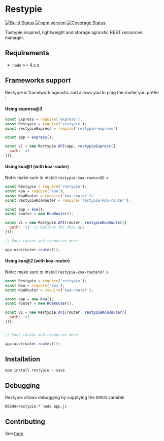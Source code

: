 # Restypie

[![Build Status](https://travis-ci.org/SylvainEstevez/Restypie.svg?branch=master)](https://travis-ci.org/SylvainEstevez/Restypie)
[![npm version](https://badge.fury.io/js/restypie.svg)](https://badge.fury.io/js/restypie)
[![Coverage Status](https://coveralls.io/repos/github/SylvainEstevez/Restypie/badge.svg?branch=master)](https://coveralls.io/github/SylvainEstevez/Restypie?branch=master)

Tastypie inspired, lightweight and storage agnostic REST resources manager.

## Requirements
- `node` >= 4.x.x

## Frameworks support
Restypie is framework agnostic and allows you to plug the router you prefer :

#### Using express@3

```javascript
const Express = require('express');
const Restypie = require('restypie');
const restypieExpress = require('restypie-express')

const app = express();

const v1 = new Restypie.API(app, restypieExpress({
  path: 'v1'
}));

```

#### Using koa@1 (with koa-router)

Note: make sure to install `restypie-koa-router@5.x`

```javascript
const Restypie = require('restypie');
const koa = require('koa');
const KoaRouter = require('koa-router');
const restypieKoaRouter = require('restypie-koa-router');

const app = koa();
const router = new KoaRouter();

const v1 = new Restypie.API(router, restypieKoaRouter({
  path: 'v1' // Options for this api
}));

// Your routes and resources here

app.use(router.routes());
```

#### Using koa@2 (with koa-router)

Note: make sure to install `restypie-koa-router@7.x`

```javascript
const Restypie = require('restypie');
const Koa = require('koa');
const KoaRouter = require('koa-router');

const app = new Koa();
const router = new KoaRouter();

const v1 = new Restypie.API(router, restypieKoaRouter({
  path: 'v1'
}));


// Your routes and resources here

app.use(router.routes());
```

## Installation
```
npm install restypie --save
```

## Debugging
Restypie allows debugging by supplying the `DEBUG` variable
```
DEBUG=restypie:* node app.js
```

## Contributing

See [here](./CONTRIBUTING.md).
